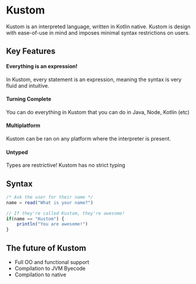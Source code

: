 # Kustom

Kustom is an interpreted language, written in Kotlin native. Kustom is design with ease-of-use in mind and imposes
minimal syntax restrictions on users.

## Key Features

#### Everything is an expression!
In Kustom, every statement is an expression, meaning the syntax is very fluid and intuitive.

#### Turning Complete
You can do everything in Kustom that you can do in Java, Node, Kotlin (etc)

#### Multiplatform
Kustom can be ran on any platform where the interpreter is present.

#### Untyped
Types are restrictive! Kustom has no strict typing 

## Syntax

```javascript
/* Ask the user for their name */
name = read("What is your name?")

// If they're called Kustom, they're awesome!
if(name == "Kustom") {
    println("You are awesome!")
}
```

## The future of Kustom

- Full OO and functional support
- Compilation to JVM Byecode
- Compilation to native

